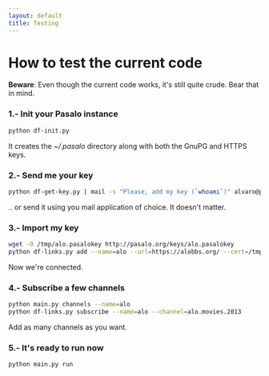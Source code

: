 ```yaml
---
layout: default
title: Testing
---
```


# How to test the current code

**Beware**: Even though the current code works, it's still quite crude. Bear that in mind.


### 1.- Init your Pasalo instance
~~~ bash
python df-init.py
~~~
It creates the *~/.pasalo* directory along with both the GnuPG and HTTPS keys.


### 2.- Send me your key
~~~ bash
python df-get-key.py | mail -s "Please, add my key (`whoami`)" alvaro@pasalo.org
~~~
.. or send it using you mail application of choice. It doesn't matter.


### 3.- Import my key
~~~ bash
wget -O /tmp/alo.pasalokey http://pasalo.org/keys/alo.pasalokey
python df-links.py add --name=alo --url=https://alobbs.org/ --cert=/tmp/alo.pasalokey
~~~
Now we're connected.


### 4.- Subscribe a few channels
~~~ bash
python main.py channels --name=alo
python df-links.py subscribe --name=alo --channel=alo.movies.2013
~~~
Add as many channels as you want.


### 5.- It's ready to run now
~~~ bash
python main.py run
~~~
